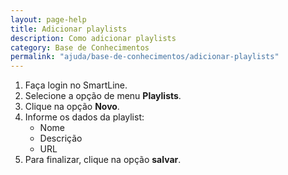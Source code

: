 ```yaml
---
layout: page-help
title: Adicionar playlists
description: Como adicionar playlists
category: Base de Conhecimentos
permalink: "ajuda/base-de-conhecimentos/adicionar-playlists"
---
```


<!-- # Adicionar playlists -->

1. Faça login no SmartLine.
2. Selecione a opção de menu **Playlists**.
3. Clique na opção **Novo**.
4. Informe os dados da playlist:
	- Nome
	- Descrição
	- URL
5. Para finalizar, clique na opção **salvar**.